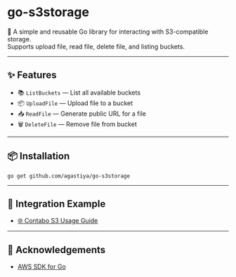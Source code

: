 # go-s3storage

🚀 A simple and reusable Go library for interacting with S3-compatible storage.  
Supports upload file, read file, delete file, and listing buckets.

---

## ✨ Features

- 📚 `ListBuckets` — List all available buckets
- 📦 `UploadFile` — Upload file to a bucket
- 📥 `ReadFile` — Generate public URL for a file
- 🗑️ `DeleteFile` — Remove file from bucket

---

## 📦 Installation

```
go get github.com/agastiya/go-s3storage
```
---

## 🔌 Integration Example

- [🌐 Contabo S3 Usage Guide](https://github.com/agastiya/go-s3-contabo)

---

## 🙏 Acknowledgements

 - [AWS SDK for Go](https://github.com/aws/aws-sdk-go)
